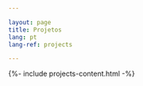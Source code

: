 ```yaml
---

layout: page
title: Projetos
lang: pt
lang-ref: projects

---
```



{%- include projects-content.html -%}
